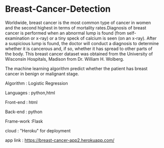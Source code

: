 # Breast-Cancer-Detection
Worldwide, breast cancer is the most common type of cancer in women and the second highest in terms of mortality rates.Diagnosis of breast cancer is performed when an abnormal lump is found (from self-examination or x-ray) or a tiny speck of calcium is seen (on an x-ray). After a suspicious lump is found, the doctor will conduct a diagnosis to determine whether it is cancerous and, if so, whether it has spread to other parts of the body. This breast cancer dataset was obtained from the University of Wisconsin Hospitals, Madison from Dr. William H. Wolberg.

The machine learning algorithm predict whether the patient has breast cancer in benign or malignant stage.

Algorithm : Logistic Regression

Languages : python,html

Front-end : html

Back-end : python

Frame-work :Flask

cloud : "Heroku" for deployment

app link : https://breast-cancer-app2.herokuapp.com/
